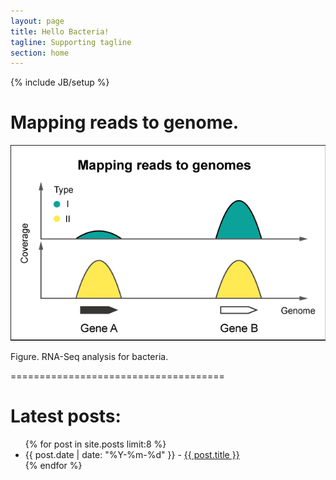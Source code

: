 ```yaml
---
layout: page
title: Hello Bacteria!
tagline: Supporting tagline
section: home
---
```

{% include JB/setup %}

# Mapping reads to genome. 

![](/assets/images/Reads-mapping-to-Ra&Rv-ep.png)

Figure. RNA-Seq analysis for bacteria.   

=====================================

# Latest posts:   

<ul class="posts">
  {% for post in site.posts limit:8 %}
  <li><span>{{ post.date | date: "%Y-%m-%d" }}</span> - <a href="{{ BASE_PATH }}{{ post.url }}">{{ post.title }}</a></li>
  {% endfor %}
</ul>